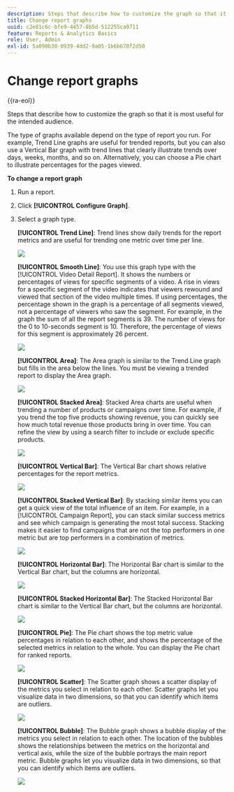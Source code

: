 ```yaml
---
description: Steps that describe how to customize the graph so that it is most useful for the intended audience.
title: Change report graphs
uuid: c2e81c6c-bfe9-4457-8b5d-512255ca9711
feature: Reports & Analytics Basics
role: User, Admin
exl-id: 5a098b38-0939-4dd2-9a05-1b6b678f2d50
---
```

# Change report graphs

{{ra-eol}}

Steps that describe how to customize the graph so that it is most useful for the intended audience.

The type of graphs available depend on the type of report you run. For example, Trend Line graphs are useful for trended reports, but you can also use a Vertical Bar graph with trend lines that clearly illustrate trends over days, weeks, months, and so on. Alternatively, you can choose a Pie chart to illustrate percentages for the pages viewed.

**To change a report graph** 

1. Run a report.
1. Click **[!UICONTROL Configure Graph]**.
1. Select a graph type.

   **[!UICONTROL Trend Line]**: Trend lines show daily trends for the report metrics and are useful for trending one metric over time per line.

   ![](assets/graph_trend_line.png)

   **[!UICONTROL Smooth Line]**: You use this graph type with the [!UICONTROL Video Detail Report]. It shows the numbers or percentages of views for specific segments of a video. A rise in views for a specific segment of the video indicates that viewers rewound and viewed that section of the video multiple times. If using percentages, the percentage shown in the graph is a percentage of all segments viewed, not a percentage of viewers who saw the segment. For example, in the graph the sum of all the report segments is 39. The number of views for the 0 to 10-seconds segment is 10. Therefore, the percentage of views for this segment is approximately 26 percent.

   ![](assets/graph_smooth_line.png)

   **[!UICONTROL Area]**: The Area graph is similar to the Trend Line graph but fills in the area below the lines. You must be viewing a trended report to display the Area graph.

   ![](assets/graph_area.png)

   **[!UICONTROL Stacked Area]**: Stacked Area charts are useful when trending a number of products or campaigns over time. For example, if you trend the top five products showing revenue, you can quickly see how much total revenue those products bring in over time. You can refine the view by using a search filter to include or exclude specific products.

   ![](assets/graph_stacked_area.png)

   **[!UICONTROL Vertical Bar]**: The Vertical Bar chart shows relative percentages for the report metrics.

   ![](assets/graph_vertical_bars.png)

   **[!UICONTROL Stacked Vertical Bar]**: By stacking similar items you can get a quick view of the total influence of an item. For example, in a [!UICONTROL Campaign Report], you can stack similar success metrics and see which campaign is generating the most total success. Stacking makes it easier to find campaigns that are not the top performers in one metric but are top performers in a combination of metrics.

   ![](assets/graph_stacked_vertical.png)

   **[!UICONTROL Horizontal Bar]**: The Horizontal Bar chart is similar to the Vertical Bar chart, but the columns are horizontal.

   ![](assets/graph_horizontal_bar.png)

   **[!UICONTROL Stacked Horizontal Bar]**: The Stacked Horizontal Bar chart is similar to the Vertical Bar chart, but the columns are horizontal.

   ![](assets/graph_stacked_horizontal.png)

   **[!UICONTROL Pie]**: The Pie chart shows the top metric value percentages in relation to each other, and shows the percentage of the selected metrics in relation to the whole. You can display the Pie chart for ranked reports.

   ![](assets/graph_pie.png)

   **[!UICONTROL Scatter]**: The Scatter graph shows a scatter display of the metrics you select in relation to each other. Scatter graphs let you visualize data in two dimensions, so that you can identify which items are outliers.

   ![](assets/graph_scatter.png)

   **[!UICONTROL Bubble]**: The Bubble graph shows a bubble display of the metrics you select in relation to each other. The location of the bubbles shows the relationships between the metrics on the horizontal and vertical axis, while the size of the bubble portrays the main report metric. Bubble graphs let you visualize data in two dimensions, so that you can identify which items are outliers.

   ![](assets/graph_bubble.png)
